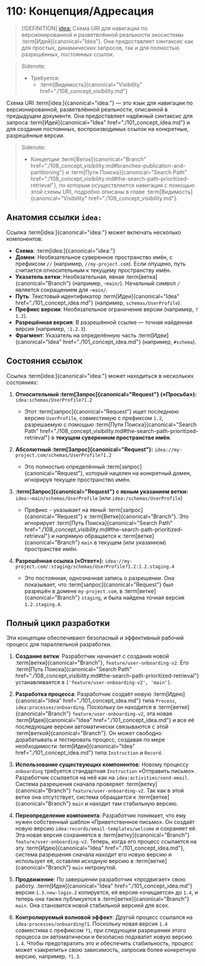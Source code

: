 # 110: Концепция/Адресация

> [!DEFINITION] [idea:](../../acts/000_glossary.md)
> Схема URI для навигации по версионированной и разветвлённой реальности экосистемы :term[Идей]{canonical="Idea"}. Она предоставляет синтаксис как для простых, динамических запросов, так и для полностью разрешённых, постоянных ссылок.

> Sidenote:
> - Требуется:
>   - :term[Видимость]{canonical="Visibility" href="./108_concept_visibility.md"}

Схема URI :term[idea:]{canonical="idea:"} — это язык для навигации по версионированной, разветвлённой реальности, описанной в предыдущем документе. Она предоставляет надёжный синтаксис для запроса :term[Идей]{canonical="Idea" href="./101_concept_idea.md"} и для создания постоянных, воспроизводимых ссылок на конкретные, разрешённые версии.

> Sidenote:
> - Концепции :term[Веток]{canonical="Branch" href="./108_concept_visibility.md#branches-publication-and-partitioning"} и :term[Пути Поиска]{canonical="Search Path" href="./108_concept_visibility.md#the-search-path-prioritized-retrieval"}, по которым осуществляется навигация с помощью этой схемы URI, подробно описаны в главе :term[Видимость]{canonical="Visibility" href="./108_concept_visibility.md"}.

## Анатомия ссылки `idea:`

Ссылка :term[idea:]{canonical="idea:"} может включать несколько компонентов:

- **Схема**: :term[idea:]{canonical="idea:"}
- **Домен**: Необязательное суверенное пространство имён, с префиксом `//` (например, `//my-project.com`). Если опущено, путь считается относительным к текущему пространству имён.
- **Указатель ветки**: Необязательная, явная :term[ветка]{canonical="Branch"} (например, `~main/`). Начальный символ `/` является сокращением для `~main/`.
- **Путь**: Текстовый идентификатор :term[Идеи]{canonical="Idea" href="./101_concept_idea.md"} (например, `schemas/UserProfile`).
- **Префикс версии**: Необязательное ограничение версии (например, `?1.2`).
- **Разрешённая версия**: В разрешённой ссылке — точная найденная версия (например, `:1.2.3`).
- **Фрагмент**: Указатель на определённую часть :term[Идеи]{canonical="Idea" href="./101_concept_idea.md"} (например, `#schema`).

## Состояния ссылок

Ссылка :term[idea:]{canonical="idea:"} может находиться в нескольких состояниях:

1.  **Относительный :term[Запрос]{canonical="Request"} («Просьба»):** `idea:schemas/UserProfile?1.2`
    - Этот :term[запрос]{canonical="Request"} ищет последнюю версию `UserProfile`, совместимую с префиксом `1.2`, разрешаемую с помощью :term[Пути Поиска]{canonical="Search Path" href="./108_concept_visibility.md#the-search-path-prioritized-retrieval"} в **текущем суверенном пространстве имён**.

2.  **Абсолютный :term[Запрос]{canonical="Request"}:** `idea://my-project.com/schemas/UserProfile?1.2`
    - Это полностью определённый :term[запрос]{canonical="Request"}, который нацелен на конкретный домен, игнорируя текущее пространство имён.

3.  **:term[Запрос]{canonical="Request"} с явным указанием ветки:** `idea:~main/schemas/UserProfile` (или `idea:/schemas/UserProfile`)
    - Префикс `~` указывает на явный :term[запрос]{canonical="Request"} к :term[Ветке]{canonical="Branch"}. Это игнорирует :term[Путь Поиска]{canonical="Search Path" href="./108_concept_visibility.md#the-search-path-prioritized-retrieval"} и напрямую обращается к :term[ветке]{canonical="Branch"} `main` в текущем (или указанном) пространстве имён.

4.  **Разрешённая ссылка («Ответ»):** `idea://my-project.com/:staging/schemas/UserProfile?1.2:1.2.staging.4`
    - Это постоянная, однозначная запись о разрешении. Она показывает, что :term[запрос]{canonical="Request"} был разрешён в домене `my-project.com`, в :term[ветке]{canonical="Branch"} `staging`, и была найдена точная версия `1.2.staging.4`.

## Полный цикл разработки

Эти концепции обеспечивают безопасный и эффективный рабочий процесс для параллельной разработки.

1.  **Создание ветки**: Разработчик начинает с создания новой :term[ветки]{canonical="Branch"}, `feature/user-onboarding-v2`. Его :term[Путь Поиска]{canonical="Search Path" href="./108_concept_visibility.md#the-search-path-prioritized-retrieval"} устанавливается в `['feature/user-onboarding-v2', 'main']`.

2.  **Разработка процесса**: Разработчик создаёт новую :term[Идею]{canonical="Idea" href="./101_concept_idea.md"} типа `Process`, `idea:processes/onboarding`. Поскольку он находится в :term[ветке]{canonical="Branch"} `feature/user-onboarding-v2`, эта новая :term[Идея]{canonical="Idea" href="./101_concept_idea.md"} и все её последующие версии автоматически связываются с этой :term[веткой]{canonical="Branch"}. Он может свободно дорабатывать и тестировать процесс, создавая по мере необходимости :term[Идеи]{canonical="Idea" href="./101_concept_idea.md"} типа `Instruction` и `Record`.

3.  **Использование существующих компонентов**: Новому процессу `onboarding` требуется стандартная `Instruction` «Отправить письмо». Разработчик ссылается на неё как на `idea:activities/send-email`. Система разрешения сначала проверяет :term[ветку]{canonical="Branch"} `feature/user-onboarding-v2`. Так как в этой ветке она отсутствует, система обращается к :term[ветке]{canonical="Branch"} `main` и находит там стабильную версию.

4.  **Переопределение компонента**: Разработчик понимает, что ему нужен собственный шаблон «Приветственное письмо». Он создаёт новую версию `idea:records/email-templates/welcome` и сохраняет её. Эта новая версия сохраняется в :term[ветку]{canonical="Branch"} `feature/user-onboarding-v2`. Теперь, когда его процесс ссылается на эту :term[Идею]{canonical="Idea" href="./101_concept_idea.md"}, система разрешения сначала находит его новую версию и использует её, оставляя исходную версию в :term[ветке]{canonical="Branch"} `main` нетронутой.

5.  **Продвижение**: По завершении разработчик «продвигает» свою работу. :term[Идея]{canonical="Idea" href="./101_concept_idea.md"} версии `1.3.new-login.2` копируется, её версия «очищается» до `1.4`, и теперь она также публикуется в :term[ветке]{canonical="Branch"} `main`. Она становится новой стабильной версией для всех.

6.  **Контролируемый волновой эффект**: Другой процесс ссылался на `idea:processes/onboarding?1`. Поскольку новая версия `1.4` совместима с префиксом `?1`, при следующем разрешении этого процесса он автоматически и безопасно подхватит новую версию `1.4`. Чтобы предотвратить это и обеспечить стабильность, процесс может «закрепить» свою зависимость, запросив более конкретную версию, например, `?1.3`.